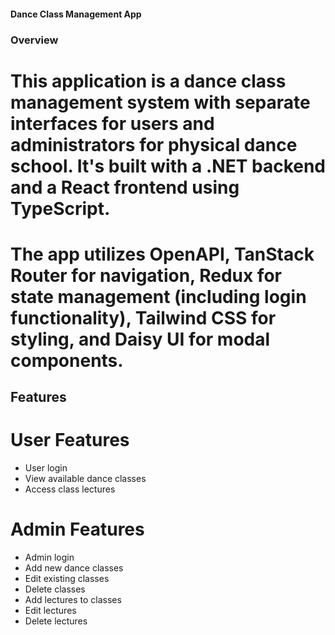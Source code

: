 #### Dance Class Management App
### Overview
# This application is a dance class management system with separate interfaces for users and administrators for physical dance school. It's built with a .NET backend and a React frontend using TypeScript. 
# The app utilizes OpenAPI, TanStack Router for navigation, Redux for state management (including login functionality), Tailwind CSS for styling, and Daisy UI for modal components.
## Features
# User Features
- User login
- View available dance classes
- Access class lectures
# Admin Features
- Admin login
- Add new dance classes
- Edit existing classes
- Delete classes
- Add lectures to classes
- Edit lectures
- Delete lectures
